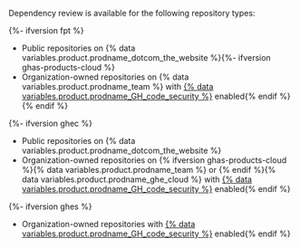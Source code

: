 Dependency review is available for the following repository types:

{%- ifversion fpt %}
* Public repositories on {% data variables.product.prodname_dotcom_the_website %}{%- ifversion ghas-products-cloud %}
* Organization-owned repositories on {% data variables.product.prodname_team %} with [{% data variables.product.prodname_GH_code_security %}](/get-started/learning-about-github/about-github-advanced-security) enabled{% endif %}{% endif %}

{%- ifversion ghec %}
* Public repositories on {% data variables.product.prodname_dotcom_the_website %}
* Organization-owned repositories on {% ifversion ghas-products-cloud %}{% data variables.product.prodname_team %} or {% endif %}{% data variables.product.prodname_ghe_cloud %} with [{% data variables.product.prodname_GH_code_security %}](/get-started/learning-about-github/about-github-advanced-security) enabled{% endif %}

{%- ifversion ghes %}
* Organization-owned repositories with [{% data variables.product.prodname_GH_code_security %}](/get-started/learning-about-github/about-github-advanced-security) enabled{% endif %}
